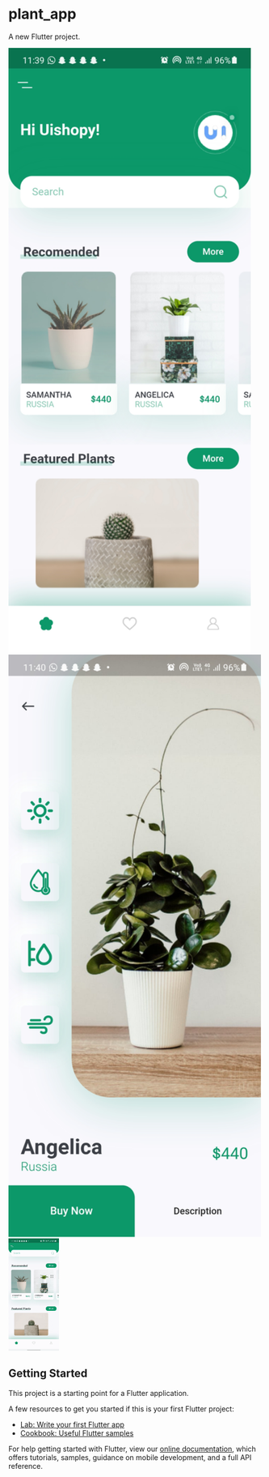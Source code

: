 # plant_app

A new Flutter project.


<p float="left">
  <img src="https://github.com/Gaurav-Krishna-Gaali/plant_app/blob/master/Screenshot_20210419-113954.jpg" width="480" />
  <img src="https://github.com/Gaurav-Krishna-Gaali/plant_app/blob/master/Screenshot_20210419-114004.jpg" width="500" /> 
  <img src="https://github.com/Gaurav-Krishna-Gaali/plant_app/blob/master/Screen_Recording_20210419-114052_1.gif" width="100" />
</p>

## Getting Started

This project is a starting point for a Flutter application.

A few resources to get you started if this is your first Flutter project:

- [Lab: Write your first Flutter app](https://flutter.dev/docs/get-started/codelab)
- [Cookbook: Useful Flutter samples](https://flutter.dev/docs/cookbook)

For help getting started with Flutter, view our
[online documentation](https://flutter.dev/docs), which offers tutorials,
samples, guidance on mobile development, and a full API reference.
